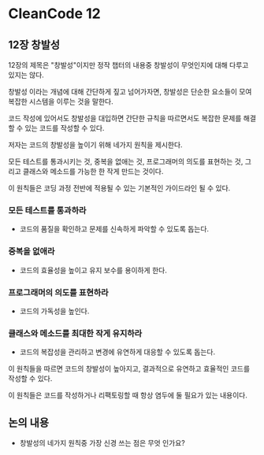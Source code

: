 # CleanCode 12

## 12장 창발성

12장의 제목은 "창발성"이지만 정작 챕터의 내용중 창발성이 무엇인지에 대해 다루고 있지는 않다.

창발성 이라는 개념에 대해 간단하게 짚고 넘어가자면, 창발성은 단순한 요소들이 모여 복잡한 시스템을 이루는 것을 말한다.

코드 작성에 있어서도 창발성을 대입하면 간단한 규칙을 따르면서도 복잡한 문제를 해결할 수 있는 코드를 작성할 수 있다.

저자는 코드의 창발성을 높이기 위해 네가지 원칙을 제시한다.

모든 테스트를 통과시키는 것, 중복을 없애는 것, 프로그래머의 의도를 표현하는 것, 그리고 클래스와 메소드를 가능한 한 작게 만드는 것이다.

이 원칙들은 코딩 과정 전반에 적용될 수 있는 기본적인 가이드라인 될 수 있다.

### 모든 테스트를 통과하라
- 코드의 품질을 확인하고 문제를 신속하게 파악할 수 있도록 돕는다.

### 중복을 없애라
- 코드의 효율성을 높이고 유지 보수를 용이하게 한다.

### 프로그래머의 의도를 표현하라
- 코드의 가독성을 높인다.

### 클래스와 메소드를 최대한 작게 유지하라
- 코드의 복잡성을 관리하고 변경에 유연하게 대응할 수 있도록 돕는다.

이 원칙들을 따르면 코드의 창발성이 높아지고, 결과적으로 유연하고 효율적인 코드를 작성할 수 있다.

이 원칙들은 코드를 작성하거나 리팩토링할 때 항상 염두에 둘 필요가 있는 내용이다.

## 논의 내용

- 창발성의 네가지 원칙중 가장 신경 쓰는 점은 무엇 인가요?